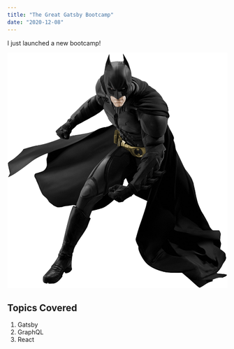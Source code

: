 ```yaml
---
title: "The Great Gatsby Bootcamp"
date: "2020-12-08"
---
```


I just launched a new bootcamp!

![Batman](./batman.png)

## Topics Covered

1. Gatsby
2. GraphQL
3. React